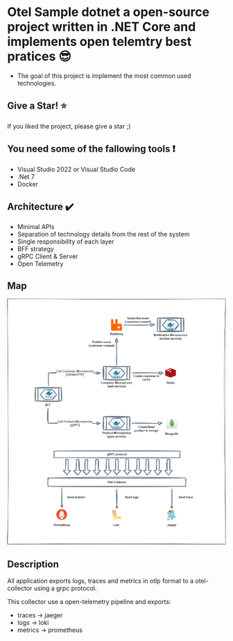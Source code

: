 # Otel Sample dotnet a open-source project written in .NET Core and implements open telemtry best pratices :sunglasses:

* The goal of this project is implement the most common used technologies.

## Give a Star! :star:

If you liked the project, please give a star ;)

## You need some of the fallowing tools :exclamation:

* Visual Studio 2022 or Visual Studio Code
* .Net 7
* Docker

## Architecture :heavy_check_mark:

* Minimal APIs
* Separation of technology details from the rest of the system
* Single responsibility of each layer
* BFF strategy
* gRPC Client & Server
* Open Telemetry

## Map

![Alternate text](./docs/topologia.drawio.png)

## Description

All application exports logs, traces and metrics in otlp format to a otel-collector using a grpc protocol.

This collector use a open-telemetry pipeline and exports:

* traces -> jaeger
* logs -> loki
* metrics -> prometheus